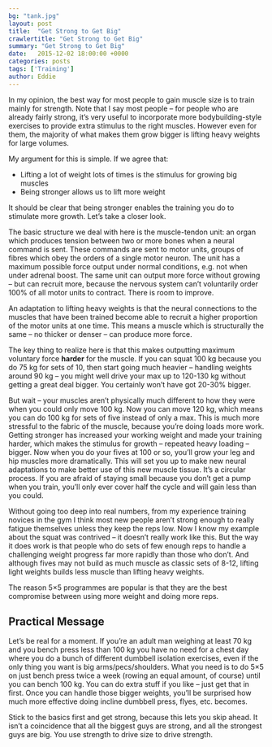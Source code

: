 ```yaml
---
bg: "tank.jpg"
layout: post
title:  "Get Strong to Get Big"
crawlertitle: "Get Strong to Get Big"
summary: "Get Strong to Get Big"
date:   2015-12-02 18:00:00 +0000
categories: posts
tags: ['Training']
author: Eddie
---
```


In my opinion, the best way for most people to gain muscle size is to train mainly for strength. Note that I say most people – for people who are already fairly strong, it’s very useful to incorporate more bodybuilding-style exercises to provide extra stimulus to the right muscles. However even for them, the majority of what makes them grow bigger is lifting heavy weights for large volumes.

My argument for this is simple. If we agree that:

- Lifting a lot of weight lots of times is the stimulus for growing big muscles
- Being stronger allows us to lift more weight

It should be clear that being stronger enables the training you do to stimulate more growth. Let’s take a closer look.

The basic structure we deal with here is the muscle-tendon unit: an organ which produces tension between two or more bones when a neural command is sent. These commands are sent to motor units, groups of fibres which obey the orders of a single motor neuron. The unit has a maximum possible force output under normal conditions, e.g. not when under adrenal boost. The same unit can output more force without growing – but can recruit more, because the nervous system can’t voluntarily order 100% of all motor units to contract. There is room to improve.

An adaptation to lifting heavy weights is that the neural connections to the muscles that have been trained become able to recruit a higher proportion of the motor units at one time. This means a muscle which is structurally the same – no thicker or denser – can produce more force.

The key thing to realize here is that this makes outputting maximum voluntary force **harder** for the muscle. If you can squat 100 kg because you do 75 kg for sets of 10, then start going much heavier – handling weights around 90 kg – you might well drive your max up to 120-130 kg without getting a great deal bigger. You certainly won’t have got 20-30% bigger.

But wait – your muscles aren’t physically much different to how they were when you could only move 100 kg. Now you can move 120 kg, which means you can do 100 kg for sets of five instead of only a max. This is much more stressful to the fabric of the muscle, because you’re doing loads more work. Getting stronger has increased your working weight and made your training harder, which makes the stimulus for growth – repeated heavy loading – bigger. Now when you do your fives at 100 or so, you’ll grow your leg and hip muscles more dramatically. This will set you up to make new neural adaptations to make better use of this new muscle tissue. It’s a circular process. If you are afraid of staying small because you don’t get a pump when you train, you’ll only ever cover half the cycle and will gain less than you could.

Without going too deep into real numbers, from my experience training novices in the gym I think most new people aren’t strong enough to really fatigue themselves unless they keep the reps low. Now I know my example about the squat was contrived – it doesn’t really work like this. But the way it does work is that people who do sets of few enough reps to handle a challenging weight progress far more rapidly than those who don’t. And although fives may not build as much muscle as classic sets of 8-12, lifting light weights builds less muscle than lifting heavy weights.

The reason 5×5 programmes are popular is that they are the best compromise between using more weight and doing more reps.

## Practical Message

Let’s be real for a moment. If you’re an adult man weighing at least 70 kg and you bench press less than 100 kg you have no need for a chest day where you do a bunch of different dumbbell isolation exercises, even if the only thing you want is big arms/pecs/shoulders. What you need is to do 5×5 on just bench press twice a week (rowing an equal amount, of course) until you can bench 100 kg. You can do extra stuff if you like – just get that in first. Once you can handle those bigger weights, you’ll be surprised how much more effective doing incline dumbbell press, flyes, etc. becomes.

Stick to the basics first and get strong, because this lets you skip ahead. It isn’t a coincidence that all the biggest guys are strong, and all the strongest guys are big. You use strength to drive size to drive strength.